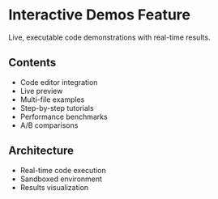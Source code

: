 # Interactive Demos Feature

Live, executable code demonstrations with real-time results.

## Contents
- Code editor integration
- Live preview
- Multi-file examples
- Step-by-step tutorials
- Performance benchmarks
- A/B comparisons

## Architecture
- Real-time code execution
- Sandboxed environment
- Results visualization